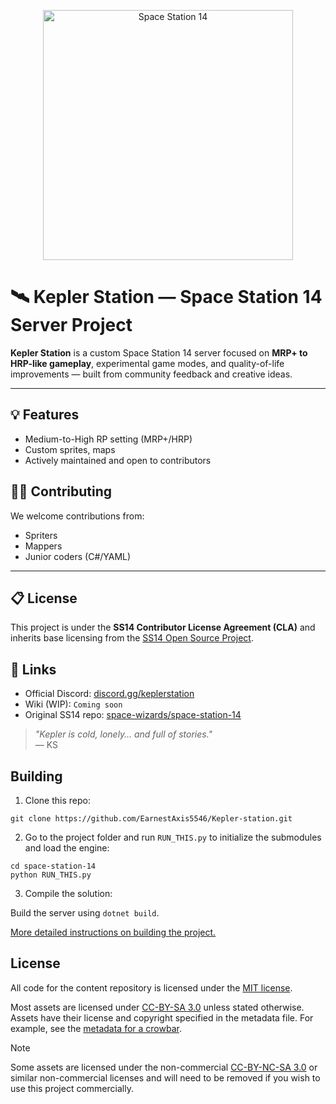 <p align="center"> <img alt="Space Station 14" width="400" height="400" src="https://github.com/user-attachments/assets/b2a2828b-7f60-4ae8-b606-c73f679c3669" /></p>

# 🛰️ Kepler Station — Space Station 14 Server Project

**Kepler Station** is a custom Space Station 14 server focused on **MRP+ to HRP-like gameplay**, experimental game modes, and quality-of-life improvements — built from community feedback and creative ideas.

---

## 💡 Features

- Medium-to-High RP setting (MRP+/HRP)
- Custom sprites, maps
- Actively maintained and open to contributors

## 🧑‍💻 Contributing

We welcome contributions from:
- Spriters  
- Mappers  
- Junior coders (C#/YAML)  

---

## 📋 License

This project is under the **SS14 Contributor License Agreement (CLA)** and inherits base licensing from the [SS14 Open Source Project](https://github.com/space-wizards/space-station-14).


## 📎 Links

- Official Discord: [discord.gg/keplerstation](https://discord.gg/wsQD9NzEcn)
- Wiki (WIP): `Coming soon`
- Original SS14 repo: [space-wizards/space-station-14](https://github.com/space-wizards/space-station-14)

> _"Kepler is cold, lonely… and full of stories."_  
> — KS


## Building

1. Clone this repo:
```shell
git clone https://github.com/EarnestAxis5546/Kepler-station.git
```
2. Go to the project folder and run `RUN_THIS.py` to initialize the submodules and load the engine:
```shell
cd space-station-14
python RUN_THIS.py
```
3. Compile the solution:  

Build the server using `dotnet build`.

[More detailed instructions on building the project.](https://docs.spacestation14.com/en/general-development/setup.html)

## License

All code for the content repository is licensed under the [MIT license](https://github.com/space-wizards/space-station-14/blob/master/LICENSE.TXT).  

Most assets are licensed under [CC-BY-SA 3.0](https://creativecommons.org/licenses/by-sa/3.0/) unless stated otherwise. Assets have their license and copyright specified in the metadata file. For example, see the [metadata for a crowbar](https://github.com/space-wizards/space-station-14/blob/master/Resources/Textures/Objects/Tools/crowbar.rsi/meta.json).  

> [!NOTE]
> Some assets are licensed under the non-commercial [CC-BY-NC-SA 3.0](https://creativecommons.org/licenses/by-nc-sa/3.0/) or similar non-commercial licenses and will need to be removed if you wish to use this project commercially.
